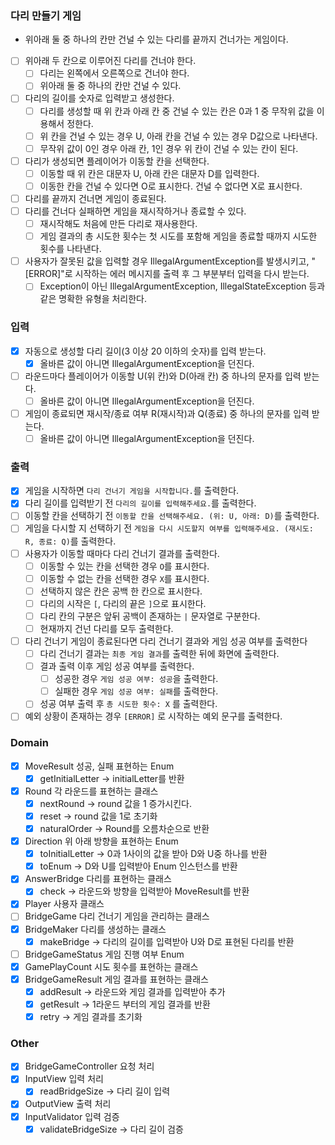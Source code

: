 ### 다리 만들기 게임

- 위아래 둘 중 하나의 칸만 건널 수 있는 다리를 끝까지 건너가는 게임이다.

- [ ]  위아래 두 칸으로 이루어진 다리를 건너야 한다.
    - [ ]  다리는 왼쪽에서 오른쪽으로 건너야 한다.
    - [ ]  위아래 둘 중 하나의 칸만 건널 수 있다.
- [ ]  다리의 길이를 숫자로 입력받고 생성한다.
    - [ ]  다리를 생성할 때 위 칸과 아래 칸 중 건널 수 있는 칸은 0과 1 중 무작위 값을 이용해서 정한다.
    - [ ]  위 칸을 건널 수 있는 경우 U, 아래 칸을 건널 수 있는 경우 D값으로 나타낸다.
    - [ ]  무작위 값이 0인 경우 아래 칸, 1인 경우 위 칸이 건널 수 있는 칸이 된다.
- [ ]  다리가 생성되면 플레이어가 이동할 칸을 선택한다.
    - [ ]  이동할 때 위 칸은 대문자 U, 아래 칸은 대문자 D를 입력한다.
    - [ ]  이동한 칸을 건널 수 있다면 O로 표시한다. 건널 수 없다면 X로 표시한다.
- [ ]  다리를 끝까지 건너면 게임이 종료된다.
- [ ]  다리를 건너다 실패하면 게임을 재시작하거나 종료할 수 있다.
    - [ ]  재시작해도 처음에 만든 다리로 재사용한다.
    - [ ]  게임 결과의 총 시도한 횟수는 첫 시도를 포함해 게임을 종료할 때까지 시도한 횟수를 나타낸다.
- [ ]  사용자가 잘못된 값을 입력할 경우 IllegalArgumentException를 발생시키고, "[ERROR]"로 시작하는 에러 메시지를 출력 후 그 부분부터 입력을 다시 받는다.
    - [ ]  Exception이 아닌 IllegalArgumentException, IllegalStateException 등과 같은 명확한 유형을 처리한다.

### 입력

- [x]  자동으로 생성할 다리 길이(3 이상 20 이하의 숫자)를 입력 받는다.
    - [x]  올바른 값이 아니면 IllegalArgumentException을 던진다.
- [ ]  라운드마다 플레이어가 이동할 U(위 칸)와 D(아래 칸) 중 하나의 문자를 입력 받는다.
    - [ ]  올바른 값이 아니면 IllegalArgumentException을 던진다.
- [ ]  게임이 종료되면 재시작/종료 여부 R(재시작)과 Q(종료) 중 하나의 문자를 입력 받는다.
    - [ ]  올바른 값이 아니면 IllegalArgumentException을 던진다.

### 출력

- [x]  게임을 시작하면 `다리 건너기 게임을 시작합니다.`를 출력한다.
- [x]  다리 길이를 입력받기 전 `다리의 길이를 입력해주세요.`를 출력한다.
- [ ]  이동할 칸을 선택하기 전 `이동할 칸을 선택해주세요. (위: U, 아래: D)`를 출력한다.
- [ ]  게임을 다시할 지 선택하기 전 `게임을 다시 시도할지 여부를 입력해주세요. (재시도: R, 종료: Q)`를 출력한다.
- [ ]  사용자가 이동할 때마다 다리 건너기 결과를 출력한다.
    - [ ]  이동할 수 있는 칸을 선택한 경우 `O`를 표시한다.
    - [ ]  이동할 수 없는 칸을 선택한 경우 `X`를 표시한다.
    - [ ]  선택하지 않은 칸은 공백 한 칸으로 표시한다.
    - [ ]  다리의 시작은 `[`, 다리의 끝은 `]`으로 표시한다.
    - [ ]  다리 칸의 구분은 앞뒤 공백이 존재하는 `|` 문자열로 구분한다.
    - [ ]  현재까지 건넌 다리를 모두 출력한다.
- [ ]  다리 건너기 게임이 종료된다면 다리 건너기 결과와 게임 성공 여부를 출력한다
    - [ ]  다리 건너기 결과는 `최종 게임 결과`를 출력한 뒤에 화면에 출력한다.
    - [ ]  결과 출력 이후 게임 성공 여부를 출력한다.
        - [ ]  성공한 경우 `게임 성공 여부: 성공`을 출력한다.
        - [ ]  실패한 경우 `게임 성공 여부: 실패`를 출력한다.
    - [ ]  성공 여부 출력 후 `총 시도한 횟수: X` 를 출력한다.
- [ ]  예외 상황이 존재하는 경우 `[ERROR]` 로 시작하는 예외 문구를 출력한다.

### Domain

- [x]  MoveResult 성공, 실패 표현하는 Enum
    - [x]  getInitialLetter -> initialLetter를 반환
- [x]  Round 각 라운드를 표현하는 클래스
    - [x]  nextRound -> round 값을 1 증가시킨다.
    - [x]  reset -> round 값을 1로 초기화
    - [x]  naturalOrder -> Round를 오름차순으로 반환
- [x]  Direction 위 아래 방향을 표현하는 Enum
    - [x]  toInitialLetter -> 0과 1사이의 값을 받아 D와 U중 하나를 반환
    - [x]  toEnum -> D와 U를 입력받아 Enum 인스턴스를 반환
- [x]  AnswerBridge 다리를 표현하는 클래스
    - [x]  check -> 라운드와 방향을 입력받아 MoveResult를 반환
- [x]  Player 사용자 클래스
- [ ]  BridgeGame 다리 건너기 게임을 관리하는 클래스
- [x]  BridgeMaker 다리를 생성하는 클래스
    - [x]  makeBridge -> 다리의 길이를 입력받아 U와 D로 표현된 다리를 반환
- [ ]  BridgeGameStatus 게임 진행 여부 Enum
- [x]  GamePlayCount 시도 횟수를 표현하는 클래스
- [x]  BridgeGameResult 게임 결과를 표현하는 클래스
    - [x]  addResult -> 라운드와 게임 결과를 입력받아 추가
    - [x]  getResult -> 1라운드 부터의 게임 결과를 반환
    - [x]  retry -> 게임 결과를 초기화

### Other

- [x]  BridgeGameController 요청 처리
- [x]  InputView 입력 처리
    - [x]  readBridgeSize -> 다리 길이 입력
- [x]  OutputView 출력 처리
- [x]  InputValidator 입력 검증
    - [x]  validateBridgeSize -> 다리 길이 검증 
